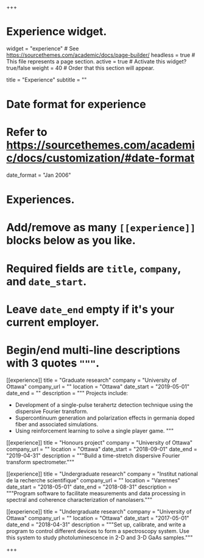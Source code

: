 +++
# Experience widget.
widget = "experience"  # See https://sourcethemes.com/academic/docs/page-builder/
headless = true  # This file represents a page section.
active = true  # Activate this widget? true/false
weight = 40  # Order that this section will appear.

title = "Experience"
subtitle = ""

# Date format for experience
#   Refer to https://sourcethemes.com/academic/docs/customization/#date-format
date_format = "Jan 2006"

# Experiences.
#   Add/remove as many `[[experience]]` blocks below as you like.
#   Required fields are `title`, `company`, and `date_start`.
#   Leave `date_end` empty if it's your current employer.
#   Begin/end multi-line descriptions with 3 quotes `"""`.
[[experience]]
  title = "Graduate research"
  company = "University of Ottawa"
  company_url = ""
  location = "Ottawa"
  date_start = "2019-05-01"
  date_end = ""
  description = """
  Projects include:
  
  * Development of a single-pulse terahertz detection technique using the dispersive Fourier transform.
  * Supercontinuum generation and polarization effects in germania doped fiber and associated simulations.
  * Using reinforcement learning to solve a single player game.
  """

[[experience]]
  title = "Honours project"
  company = "University of Ottawa"
  company_url = ""
  location = "Ottawa"
  date_start = "2018-09-01"
  date_end = "2019-04-31"
  description = """Build a time-stretch dispersive Fourier transform spectrometer."""

[[experience]]
  title = "Undergraduate research"
  company = "Institut national de la recherche scientifique"
  company_url = ""
  location = "Varennes"
  date_start = "2018-05-01"
  date_end = "2018-08-31"
  description = """Program software to facilitate measurements and data processing in spectral and coherence characterization of nanolasers."""

[[experience]]
  title = "Undergraduate research"
  company = "University of Ottawa"
  company_url = ""
  location = "Ottawa"
  date_start = "2017-05-01"
  date_end = "2018-04-31"
  description = """Set up, calibrate, and write a program to control different devices to form a spectroscopy system.
  Use this system to study photoluminescence in 2-D and 3-D GaAs samples."""

+++
